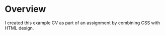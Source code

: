 <h1>Overview</h1> 
<p>I created this example CV as part of an assignment by combining CSS with HTML design.</p>

